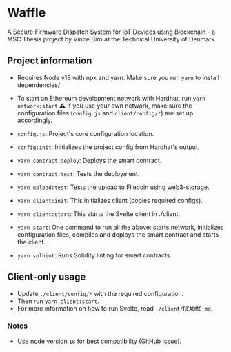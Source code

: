 # Waffle
A Secure Firmware Dispatch System for IoT Devices using Blockchain - a MSC Thesis project by Vince Biro at the Technical University of Denmark.
## Project information
- Requires Node v18 with npx and yarn. Make sure you run `yarn` to install dependencies/

- To start an Ethereum development network with Hardhat, run `yarn network:start`
⚠️ If you use your own network, make sure the configuration files (`config.js` and `client/config/*`) are set up accordingly.
- `config.js`: Project's core configuration location.

- `config:init`: Initializes the project config from Hardhat's output.

- `yarn contract:deploy`: Deploys the smart contract.

- `yarn contract:test`: Tests the deployment.

- `yarn upload:test`: Tests the upload to Filecoin using web3-storage.

- `yarn client:init`: This initializes client (copies required configs).

- `yarn client:start`: This starts the Svelte client in ./client.

- `yarn start`: One command to run all the above: starts network, initializes configuration files, compiles and deploys the smart contract and starts the client.

- `yarn solhint`: Runs Solidity linting for smart contracts.

## Client-only usage
- Update `./client/config/*` with the required configuration.
- Then run `yarn client:start`.
- For more information on how to run Svelte, read `./client/README.md`.

### Notes
- Use node version `18` for best compatibility [(GitHub Issue)](https://github.com/web3-storage/web3.storage/issues/2274).
